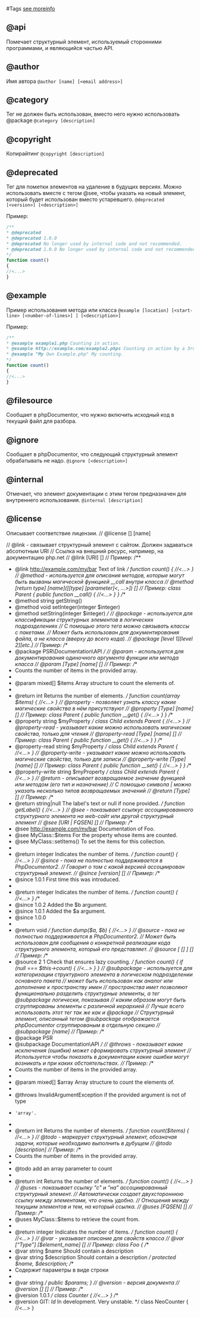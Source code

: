 #Tags
[see moreinfo](https://phpdoc.org/docs/latest/internals/tags.html)

## @api
Помечает структурный элемент, используемый сторонними программами, и являющийся частью API.

## @author
Имя автора
`@author [name] [<email address>]`

## @category
Тег не должен быть использован, вместо него нужно использовать @package
`@category [description]`

## @copyright
Копирайтинг
`@copyright [description]`

## @deprecated
Тег для пометки элементов на удаление в будущих версиях. 
Можно использовать вместе с тегом @see, чтобы указать на новый элемент, который будет использован вместо устаревшего.
`@deprecated [<version>] [<description>]`

Пример:
```php
/**
* @deprecated
* @deprecated 1.0.0
* @deprecated No longer used by internal code and not recommended.
* @deprecated 1.0.0 No longer used by internal code and not recommended.
*/
function count()
{
//<...>
}
```

## @example
Пример использования метода или класса
`@example [location] [<start-line> [<number-of-lines>] ] [<description>]`

Пример:
```php
/**
* @example example1.php Counting in action.
* @example http://example.com/example2.phps Counting in action by a 3rd party.
* @example "My Own Example.php" My counting.
*/
function count()
{
//<...>
}
```

## @filesource
Сообщает в phpDocumentor, что нужно включить исходный код в текущий файл для разбора.

## @ignore
Сообщает в phpDocumentor, что следующий структурный элемент обрабатывать не надо.
`@ignore [<description>]`

## @internal
Отмечает, что элемент документации с этим тегом предназначен для внутреннего использования.
`@internal [description]`
  
## @license
Описывает соответствие лицензии.
//            @license [<url>] [name]
  
//  @link - связывает структурный элемент с сайтом. Должен задаваться абсотютным URI
//          Ссылка на внешний ресурс, например, на документацию php.net
//          @link [URI] [<description>]
//          Пример:
/**
* @link http://example.com/my/bar Text of link
*/
 function count()
 {
 //<...>
 }
//  @method - используется для описания методов, которые могут быть вызваны магической функцией __call внутри класса
//            @method [return type] [name]([[type] [parameter]<, ...>]) [<description>]
//            Пример:
class Parent
{
    public function __call()
    {
    //<...>
    }
}
/**
* @method string getString()
* @method void setInteger(integer $integer)
* @method setString(integer $integer)
*/
//  @package - используется для классификации структурных элементов в логических подразделениях
//             С помощью этого тега можно связывать классы с пакетами.
//             Может быть использован для документирования файла, а не класса (вверху до всего кода).
//             @package [level 1]\[level 2]\[etc.]
//             Пример:
/**
* @package PSR\Documentation\API
*/
//  @param - используется для документирования одиночного аргумента функции или метода класса 
//           @param [Type] [name] [<description>]
//           Пример:
/**
* Counts the number of items in the provided array.
*
* @param mixed[] $items Array structure to count the elements of.
*
* @return int Returns the number of elements.
*/
 function count(array $items)
 {
 //<...>
 }
//  @property - позволяет узнать классу какие магические свойства в нём присутствуют
//              @property [Type] [name] [<description>]
//              Пример:
class Parent
{
    public function __get()
    {
    //<...>
    }
}
/**
* @property string $myProperty
*/
class Child extends Parent
{
//<...>
}
//  @property-read - указывает какие можно использовать магические свойства, только для чтения
//                   @property-read [Type] [name] [<description>]
//                   Пример:
class Parent
{
    public function __get()
    {
    //<...>
    }
}
/**
* @property-read string $myProperty
*/
class Child extends Parent
{
//<...>
}
//  @property-write - указывает какие можно использовать магические свойства, только для записи
//                    @property-write [Type] [name] [<description>]
//                    Пример:
class Parent
{
    public function __set()
    {
    //<...>
    }
}
/**
* @property-write string $myProperty
*/
class Child extends Parent
{
//<...>
}
//  @return - описывает возвращаемое значение функцией или методом (его тип и назначение)
//            С помощью символа | можно указать несколько типов возвращаемых значений
//            @return [Type] [<description>]
//            Пример:
/**
* @return string|null The label's text or null if none provided.
*/
function getLabel()
{
//<...>
}
//  @see - показывает ссылкус ассоциированного структурного элемента на web-сайт или другой структурный элемент
//         @see [URI | FQSEN] [<description>]
//         Пример:
/**
* @see http://example.com/my/bar Documentation of Foo.
* @see MyClass::$items           For the property whose items are counted.
* @see MyClass::setItems()       To set the items for this collection.
*
* @return integer Indicates the number of items.
*/
function count()
{
//<...>
}
//  @since - пока не полностью поддерживается в PhpDocumentor2.
//           Говорит о том с какой версией ассоциирован структурный элемент.
//           @since [version] [<description>]
//           Пример:
/**
* @since 1.0.1 First time this was introduced.
*
* @return integer Indicates the number of items.
*/
function count()
{
//<...>
}
/**
* @since 1.0.2 Added the $b argument.
* @since 1.0.1 Added the $a argument.
* @since 1.0.0
*
* @return void
*/
function dump($a, $b)
{
//<...>
}
//  @source - пока не полностью поддерживается в PhpDocumentor2.
//            Может быть использован для сообщения о конкретной реализации кода структурного элемента, который его представляет.
//            @source [<start-line> [<number-of-lines>] ] [<description>]
//            Пример:
/**
* @source 2 1 Check that ensures lazy counting.
*/
function count()
{
    if (null === $this->count) {
    //<...>
    }
}
//  @subpackage - используется для категоризации структурного элемента в логическом подразделении основного пакета
//                может быть использован как аналог или дополнение к пространству имен
//                пространства имет позволяют функционально разделить структурные элементы, а тег @subpackage логически, показывая 
//                каким образом могут быть сгруппированы элементы с различной иерархией
//                Лучше всего использовать этот тег так же как и @package
//                Структурный элемент, описанный тегом @subpackage отображается phpDocumentor сгруппированым в отдельную секцию
//                @subpackage [name]
//                Пример:
/**
* @package PSR
* @subpackage Documentation\API
*/
//  @throws - показывает какие исключения (ошибки) может сформировать структурный элемент
//            Используется чтобы показать в документации какие ошибки могут возникать и при каких обстоятельствах.
//            Пример:
/**
* Counts the number of items in the provided array.
*
* @param mixed[] $array Array structure to count the elements of.
*
* @throws InvalidArgumentException if the provided argument is not of type
*     'array'.
*
* @return int Returns the number of elements.
*/
function count($items)
{
//<...>
}
//  @todo - маркерует структурный элемент, обозначая задачи, которые необходимо выполнить в дубущем
//          @todo [description]
//          Пример:
/**
* Counts the number of items in the provided array.
*
* @todo add an array parameter to count
*
* @return int Returns the number of elements.
*/
function count()
{
//<...>
}
//  @uses - показывает ссылку "с" и "на" ассоциированный структурный элемент.
//          Автоматически создает двухстороннюю ссылку между элементами, что очень удобно.
//          Отношения между текущим элементов и тем, на который ссылка.
//          @uses [FQSEN] [<description>]
//          Пример:
/**
* @uses MyClass::$items to retrieve the count from.
*
* @return integer Indicates the number of items.
*/
function count()
{
//<...>
}
//  @var - указывает описание для свойств класса
//         @var [“Type”] [$element_name] [<description>]
//         Пример:
class Foo
{
/**
* @var string $name        Should contain a description
* @var string $description Should contain a description
*/
    protected $name, $description;
/**
* Содержит параметры в виде строки
*
* @var string
*/
    public $params;
}
//  @version - версия документа
//             @version [<vector>] [<description>]
//             Пример:
/**
* @version 1.0.1
*/
class Counter
{
//<...>
}
/**
* @version GIT: $Id$ In development. Very unstable.
*/
class NeoCounter
{
//<...>
}
